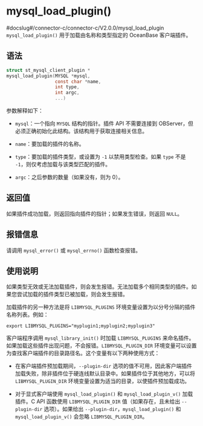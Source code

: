 mysql_load_plugin() 
========================================
#docslug#/connector-c/connector-c/V2.0.0/mysql_load_plugin
`mysql_load_plugin()` 用于加载由名称和类型指定的 OceanBase 客户端插件。 

语法 
-----------------------

```c
struct st_mysql_client_plugin *
mysql_load_plugin(MYSQL *mysql,
                  const char *name,
                  int type,
                  int argc,
                  ...)
```



参数解释如下：

* `mysql`：一个指向 `MYSQL` 结构的指针。插件 API 不需要连接到 OBServer，但必须正确初始化此结构。该结构用于获取连接相关信息。

  

* `name`：要加载的插件的名称。

  

* `type`：要加载的插件类型，或设置为 `-1` 以禁用类型检查。如果 `type` 不是 `-1`，则仅考虑加载与该类型匹配的插件。

  

* `argc`：之后参数的数量（如果没有，则为 0）。

  




返回值 
------------------------

如果插件成功加载，则返回指向插件的指针；如果发生错误，则返回 `NULL`。

报错信息 
-------------------------

请调用 `mysql_error()` 或 `mysql_errno()` 函数检查报错。

使用说明 
-------------------------

如果类型无效或无法加载插件，则会发生报错。无法加载多个相同类型的插件。如果您尝试加载的插件类型已被加载，则会发生报错。

加载插件的另一种方法是将 `LIBMYSQL_PLUGINS` 环境变量设置为以分号分隔的插件名称列表。例如：

```unknow
export LIBMYSQL_PLUGINS="myplugin1;myplugin2;myplugin3"
```



客户端程序调用 `mysql_library_init()` 时加载 `LIBMYSQL_PLUGINS` 来命名插件。如果加载这些插件出现问题，不会报错。`LIBMYSQL_PLUGIN_DIR` 环境变量可以设置为查找客户端插件的目录路径名。这个变量有以下两种使用方式：

* 在客户端插件预加载期间，`--plugin-dir` 选项的值不可用，因此客户端插件加载失败，除非插件位于硬连线默认目录中。如果插件位于其他地方，可以将 `LIBMYSQL_PLUGIN_DIR` 环境变量设置为适当的目录，以使插件预加载成功。

  



* 对于显式客户端使用 `mysql_load_plugin()` 和 `mysql_load_plugin_v()` 加载插件。C API 函数使用 `LIBMYSQL_PLUGIN_DIR` 值（如果存在，且未给出 `--plugin-dir` 选项）。如果给出 `--plugin-dir`，`mysql_load_plugin()` 和 `mysql_load_plugin_v()` 会忽略 `LIBMYSQL_PLUGIN_DIR`。

  




